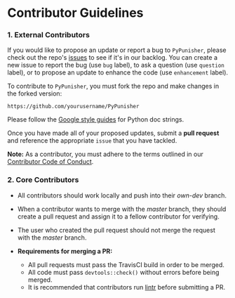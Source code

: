 # Contributor Guidelines

### 1. External Contributors 

If you would like to propose an update or report a bug to `PyPunisher`, please check out the repo's [issues](https://github.com/UBC-MDS/PyPunisher/issues) to see if it's in our backlog. You can create a new issue to report the bug (use `bug` label), to ask a question (use `question` label), or to propose an update to enhance the code (use `enhancement` label). 

To contribute to `PyPunisher`, you must fork the repo and make changes in the forked version:

```
https://github.com/yourusername/PyPunisher
```

Please follow the [Google style guides](http://sphinxcontrib-napoleon.readthedocs.io/en/latest/example_google.html) for Python doc strings.

Once you have made all of your proposed updates, submit a **pull request** and reference the appropriate `issue` that you have tackled.

**Note:** As a contributor, you must adhere to the terms outlined in our [Contributor Code of Conduct](CONDUCT.md).


### 2. Core Contributors

- All contributors should work locally and push into their *own-dev* branch.

- When a contributor wants to merge with the *master* branch, they should create a pull request and assign it to a fellow contributor for verifying.

- The user who created the pull request should not merge the request with the *master* branch.

- **Requirements for merging a PR:**
    - All pull requests must pass the TravisCI build in order to be merged.
    - All code must pass `devtools::check()` without errors before being merged. 
    - It is recommended that contributors run [lintr](https://github.com/jimhester/lintr) before submitting a PR.